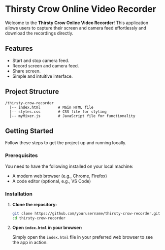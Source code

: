 # Thirsty Crow Online Video Recorder

Welcome to the **Thirsty Crow Online Video Recorder**! This application allows users to capture their screen and camera feed effortlessly and download the recordings directly.

## Features

- Start and stop camera feed.
- Record screen and camera feed.
- Share screen.
- Simple and intuitive interface.

## Project Structure

```
/thirsty-crow-recorder
  |-- index.html        # Main HTML file
  |-- styles.css        # CSS file for styling
  |-- myMixer.js        # JavaScript file for functionality
```

## Getting Started

Follow these steps to get the project up and running locally.

### Prerequisites

You need to have the following installed on your local machine:

- A modern web browser (e.g., Chrome, Firefox)
- A code editor (optional, e.g., VS Code)

### Installation

1. **Clone the repository:**

    ```bash
    git clone https://github.com/yourusername/thirsty-crow-recorder.git
    cd thirsty-crow-recorder
    ```

2. **Open `index.html` in your browser:**

    Simply open the `index.html` file in your preferred web browser to see the app in action.
